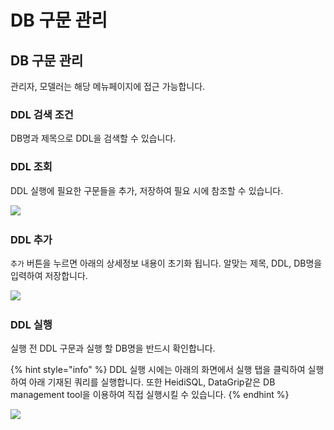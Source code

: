 # DB 구문 관리

## DB 구문 관리



관리자, 모델러는 해당 메뉴페이지에 접근 가능합니다.

### DDL 검색 조건

DB명과 제목으로 DDL을 검색할 수 있습니다.



### DDL 조회

DDL 실행에 필요한 구문들을 추가, 저장하여 필요 시에 참조할 수 있습니다.

![](../../../.gitbook/assets/그림9.png)

###

### DDL 추가

`추가` 버튼을 누르면 아래의 상세정보 내용이 초기화 됩니다. 알맞는 제목, DDL, DB명을 입력하여 저장합니다.

![](../../../.gitbook/assets/그림10.png)



### DDL 실행

실행 전 DDL 구문과 실행 할 DB명을 반드시 확인합니다.

{% hint style="info" %}
DDL 실행 시에는 아래의 화면에서 실행 탭을 클릭하여 실행하여 아래 기재된 쿼리를 실행합니다. 또한 HeidiSQL, DataGrip같은 DB management tool을 이용하여 직접 실행시킬 수 있습니다.
{% endhint %}

![](../../../.gitbook/assets/그림11.png)







##
